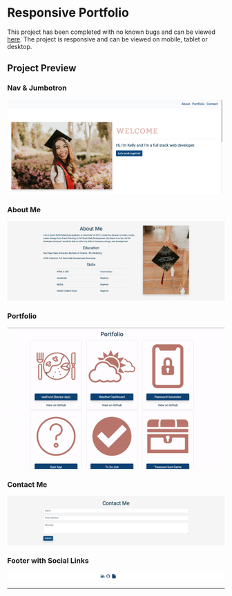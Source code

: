 # Responsive Portfolio

This project has been completed with no known bugs and can be viewed [here](https://kelly70ve.github.io). The project is responsive and can be viewed on mobile, tablet or desktop. 

## Project Preview

### Nav & Jumbotron

![Nav & Jumbotron](./Assets/Screenshots/jumbotron.png)


### About Me

![About Me](./Assets/Screenshots/aboutme.png)


### Portfolio

![Portfolio](./Assets/Screenshots/portfolio.gif)

### Contact Me

![Contact Me](./Assets/Screenshots/contactme.png)

### Footer with Social Links

![Footer](./Assets/Screenshots/footer.png)

- - -


